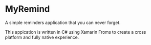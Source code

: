 # MyRemind
A simple reminders application that you can never forget. 

This applcation is written in C# using Xamarin Froms to create a cross platform and fully native experience. 

